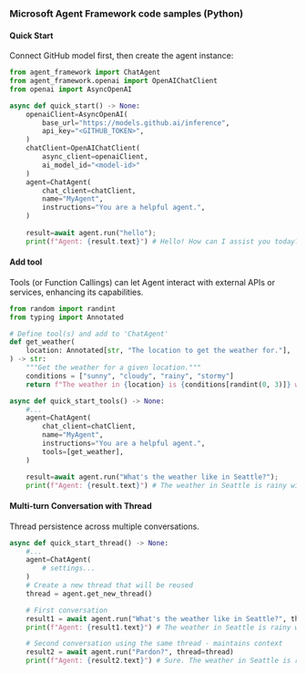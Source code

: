### Microsoft Agent Framework code samples (Python)

#### Quick Start
Connect GitHub model first, then create the agent instance:

``` python
from agent_framework import ChatAgent
from agent_framework.openai import OpenAIChatClient
from openai import AsyncOpenAI

async def quick_start() -> None:
    openaiClient=AsyncOpenAI(
        base_url="https://models.github.ai/inference",
        api_key="<GITHUB_TOKEN>",
    )
    chatClient=OpenAIChatClient(
        async_client=openaiClient,
        ai_model_id="<model-id>"
    )
    agent=ChatAgent(
        chat_client=chatClient,
        name="MyAgent",
        instructions="You are a helpful agent.",
    )
    
    result=await agent.run("hello");
    print(f"Agent: {result.text}") # Hello! How can I assist you today?
```

#### Add tool
Tools (or Function Callings) can let Agent interact with external APIs or services, enhancing its capabilities.

``` python
from random import randint
from typing import Annotated

# Define tool(s) and add to 'ChatAgent'
def get_weather(
    location: Annotated[str, "The location to get the weather for."],
) -> str:
    """Get the weather for a given location."""
    conditions = ["sunny", "cloudy", "rainy", "stormy"]
    return f"The weather in {location} is {conditions[randint(0, 3)]} with a high of {randint(10, 30)}°C."

async def quick_start_tools() -> None:
    #...
    agent=ChatAgent(
        chat_client=chatClient,
        name="MyAgent",
        instructions="You are a helpful agent.",
        tools=[get_weather],
    )

    result=await agent.run("What's the weather like in Seattle?");
    print(f"Agent: {result.text}") # The weather in Seattle is rainy with a high of 18°C.
```

#### Multi-turn Conversation with Thread
Thread persistence across multiple conversations.

``` python
async def quick_start_thread() -> None:
    #...
    agent=ChatAgent(
        # settings...
    )
    # Create a new thread that will be reused
    thread = agent.get_new_thread()

    # First conversation
    result1 = await agent.run("What's the weather like in Seattle?", thread=thread)
    print(f"Agent: {result1.text}") # The weather in Seattle is rainy with a high of 18°C.

    # Second conversation using the same thread - maintains context
    result2 = await agent.run("Pardon?", thread=thread)
    print(f"Agent: {result2.text}") # Sure. The weather in Seattle is rainy with a high of 18°C.
```
